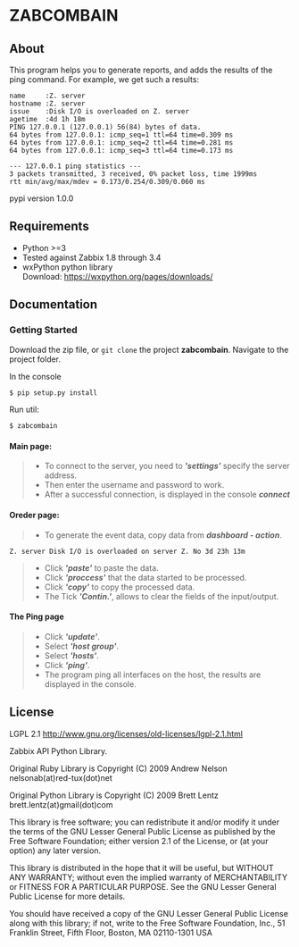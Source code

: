 # ZABCOMBAIN #
## About
This program helps you to generate reports, and adds the results of the ping command.
For example, we get such a results:

```
name     :Z. server
hostname :Z. server
issue    :Disk I/O is overloaded on Z. server
agetime  :4d 1h 18m
PING 127.0.0.1 (127.0.0.1) 56(84) bytes of data.
64 bytes from 127.0.0.1: icmp_seq=1 ttl=64 time=0.309 ms
64 bytes from 127.0.0.1: icmp_seq=2 ttl=64 time=0.281 ms
64 bytes from 127.0.0.1: icmp_seq=3 ttl=64 time=0.173 ms

--- 127.0.0.1 ping statistics ---
3 packets transmitted, 3 received, 0% packet loss, time 1999ms
rtt min/avg/max/mdev = 0.173/0.254/0.309/0.060 ms

```
pypi version 1.0.0

## Requirements
* Python >=3
* Tested against Zabbix 1.8 through 3.4
* wxPython python library  
Download: https://wxpython.org/pages/downloads/

## Documentation ##
### Getting Started

Download the zip file, or `git clone` the project **zabcombain**.
Navigate to the project folder.

In the console
```bash
$ pip setup.py install
```
Run util:
```bash
$ zabcombain
```
#### Main page:
> * To connect to the server, you need to ***'settings'*** specify the server address.
> * Then enter the username and password to work.
> * After a successful connection, is displayed in the console ***connect***

#### Oreder page:
> * To generate the event data, copy data from ***dashboard - action***.

```
Z. server Disk I/O is overloaded on server Z. No 3d 23h 13m
```
> * Click ***'paste'*** to paste the data.
> * Click ***'proccess'*** that the data started to be processed.
> * Click ***'copy'*** to copy the processed data.
> * The Tick ***'Contin.'***, allows to clear the fields of the input/output.

#### The Ping page

> * Click ***'update'***.
> * Select ***'host group'***.
> * Select ***'hosts'***.
> * Click ***'ping'***.
> * The program ping all interfaces on the host, the results are displayed in the console.


## License ##
LGPL 2.1   http://www.gnu.org/licenses/old-licenses/lgpl-2.1.html

Zabbix API Python Library.

Original Ruby Library is Copyright (C) 2009 Andrew Nelson nelsonab(at)red-tux(dot)net

Original Python Library is Copyright (C) 2009 Brett Lentz brett.lentz(at)gmail(dot)com

This library is free software; you can redistribute it and/or
modify it under the terms of the GNU Lesser General Public
License as published by the Free Software Foundation; either
version 2.1 of the License, or (at your option) any later version.

This library is distributed in the hope that it will be useful,
but WITHOUT ANY WARRANTY; without even the implied warranty of
MERCHANTABILITY or FITNESS FOR A PARTICULAR PURPOSE.  See the GNU
Lesser General Public License for more details.

You should have received a copy of the GNU Lesser General Public
License along with this library; if not, write to the Free Software
Foundation, Inc., 51 Franklin Street, Fifth Floor, Boston, MA  02110-1301  USA

